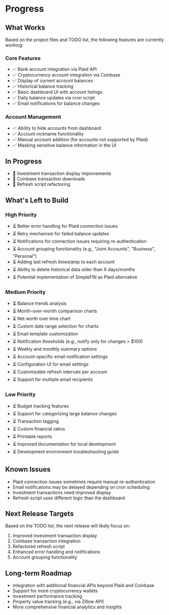 # Progress

## What Works
Based on the project files and TODO list, the following features are currently working:

### Core Features
- ✅ Bank account integration via Plaid API
- ✅ Cryptocurrency account integration via Coinbase
- ✅ Display of current account balances
- ✅ Historical balance tracking
- ✅ Basic dashboard UI with account listings
- ✅ Daily balance updates via cron script
- ✅ Email notifications for balance changes

### Account Management
- ✅ Ability to hide accounts from dashboard
- ✅ Account nickname functionality
- ✅ Manual account addition (for accounts not supported by Plaid)
- ✅ Masking sensitive balance information in the UI

## In Progress
- 🔄 Investment transaction display improvements
- 🔄 Coinbase transaction downloads
- 🔄 Refresh script refactoring

## What's Left to Build

### High Priority
- ⏳ Better error handling for Plaid connection issues
- ⏳ Retry mechanism for failed balance updates
- ⏳ Notifications for connection issues requiring re-authentication
- ⏳ Account grouping functionality (e.g., "Joint Accounts", "Business", "Personal")
- ⏳ Adding last refresh timestamp to each account
- ⏳ Ability to delete historical data older than X days/months
- ⏳ Potential implementation of SimpleFIN as Plaid alternative

### Medium Priority
- ⏳ Balance trends analysis
- ⏳ Month-over-month comparison charts
- ⏳ Net worth over time chart
- ⏳ Custom date range selection for charts
- ⏳ Email template customization
- ⏳ Notification thresholds (e.g., notify only for changes > $100)
- ⏳ Weekly and monthly summary options
- ⏳ Account-specific email notification settings
- ⏳ Configuration UI for email settings
- ⏳ Customizable refresh intervals per account
- ⏳ Support for multiple email recipients

### Low Priority
- ⏳ Budget tracking features
- ⏳ Support for categorizing large balance changes
- ⏳ Transaction tagging
- ⏳ Custom financial ratios
- ⏳ Printable reports
- ⏳ Improved documentation for local development
- ⏳ Development environment troubleshooting guide

## Known Issues
- Plaid connection issues sometimes require manual re-authentication
- Email notifications may be delayed depending on cron scheduling
- Investment transactions need improved display
- Refresh script uses different logic than the dashboard

## Next Release Targets
Based on the TODO list, the next release will likely focus on:

1. Improved investment transaction display
2. Coinbase transaction integration
3. Refactored refresh script
4. Enhanced error handling and notifications
5. Account grouping functionality

## Long-term Roadmap
- Integration with additional financial APIs beyond Plaid and Coinbase
- Support for more cryptocurrency wallets
- Investment performance tracking
- Property value tracking (e.g., via Zillow API)
- More comprehensive financial analytics and insights 